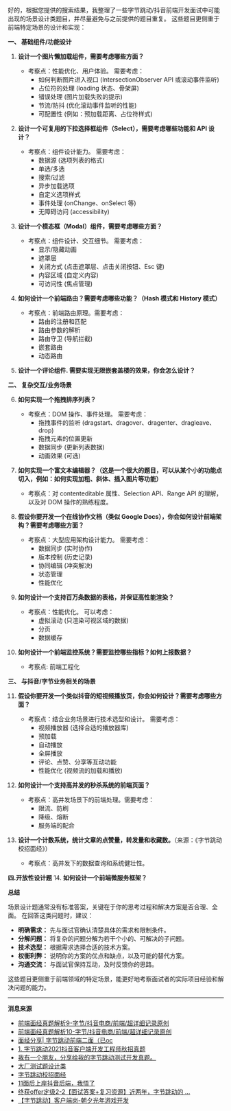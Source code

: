 好的，根据您提供的搜索结果，我整理了一些字节跳动/抖音前端开发面试中可能出现的场景设计类题目，并尽量避免与之前提供的题目重复。 这些题目更侧重于前端特定场景的设计和实现：

**一、 基础组件/功能设计**

1.  **设计一个图片懒加载组件，需要考虑哪些方面？**
    *   考察点：性能优化、用户体验。 需要考虑：
        *   如何判断图片进入视口 (IntersectionObserver API 或滚动事件监听)
        *   占位符的处理 (loading 状态、骨架屏)
        *   错误处理 (图片加载失败的提示)
        *   节流/防抖 (优化滚动事件监听的性能)
        *   可配置性 (例如：预加载距离、占位符样式)

2.  **设计一个可复用的下拉选择框组件（Select），需要考虑哪些功能和 API 设计？**
    *   考察点：组件设计能力。 需要考虑：
        *   数据源 (选项列表的格式)
        *   单选/多选
        *   搜索/过滤
        *   异步加载选项
        *   自定义选项样式
        *   事件处理 (onChange、onSelect 等)
        *   无障碍访问 (accessibility)

3.  **设计一个模态框（Modal）组件，需要考虑哪些方面？**
    *   考察点：组件设计、交互细节。 需要考虑：
        *   显示/隐藏动画
        *   遮罩层
        *   关闭方式 (点击遮罩层、点击关闭按钮、Esc 键)
        *   内容区域 (自定义内容)
        *   可访问性 (焦点管理)

4.  **如何设计一个前端路由？需要考虑哪些功能？（Hash 模式和 History 模式）**
    *   考察点：前端路由原理。需要考虑：
        *   路由的注册和匹配
        *   路由参数的解析
        *   路由守卫 (导航拦截)
        *   嵌套路由
        *   动态路由

5. **设计一个评论组件. 需要实现无限嵌套盖楼的效果，你会怎么设计？**

**二、 复杂交互/业务场景**

6.  **如何实现一个拖拽排序列表？**
    *   考察点：DOM 操作、事件处理。 需要考虑：
        *   拖拽事件的监听 (dragstart、dragover、dragenter、dragleave、drop)
        *   拖拽元素的位置更新
        *   数据同步 (更新列表数据)
        *   动画效果 (可选)

7.  **如何实现一个富文本编辑器？（这是一个很大的题目，可以从某个小的功能点切入，例如：如何实现加粗、斜体、插入图片等功能）**
    *   考察点：对 contenteditable 属性、Selection API、Range API 的理解，以及对 DOM 操作的熟练程度。

8.  **假设你要开发一个在线协作文档（类似 Google Docs），你会如何设计前端架构？需要考虑哪些方面？**
    *   考察点：大型应用架构设计能力。 需要考虑：
        *   数据同步 (实时协作)
        *   版本控制 (历史记录)
        *   协同编辑 (冲突解决)
        *   状态管理
        *   性能优化

9.  **如何设计一个支持百万条数据的表格，并保证高性能渲染？**
    *   考察点：性能优化。 可以考虑：
        *   虚拟滚动 (只渲染可视区域的数据)
        *   分页
        *   数据缓存

10. **如何设计一个前端监控系统？需要监控哪些指标？如何上报数据？**
    *    考察点: 前端工程化

**三、 与抖音/字节业务相关的场景**

11. **假设你要开发一个类似抖音的短视频播放页，你会如何设计？需要考虑哪些方面？**
    *   考察点：结合业务场景进行技术选型和设计。 需要考虑：
        *   视频播放器 (选择合适的播放器库)
        *   预加载
        *   自动播放
        *   全屏播放
        *   评论、点赞、分享等互动功能
        *   性能优化 (视频流的加载和播放)

12. **如何设计一个支持高并发的秒杀系统的前端页面？**
     *   考察点：高并发场景下的前端处理。需要考虑：
         *   限流、防刷
         *   降级、熔断
         *   服务端的配合

13. **设计一个计数系统，统计文章的点赞量，转发量和收藏数。**（来源：《字节跳动校招面经》）
    *   考察点：高并发下的数据查询和系统健壮性。

**四.开放性设计题**
14. **如何设计一个前端微服务框架？**

**总结**

场景设计题通常没有标准答案，关键在于你的思考过程和解决方案是否合理、全面。 在回答这类问题时，建议：

*   **明确需求：**  先与面试官确认清楚具体的需求和限制条件。
*   **分解问题：**  将复杂的问题分解为若干个小的、可解决的子问题。
*   **技术选型：**  根据需求选择合适的技术方案。
*   **权衡利弊：**  说明你的方案的优点和缺点，以及可能的替代方案。
*   **沟通交流：**  与面试官保持互动，及时反馈你的思路。

这些题目更侧重于前端领域的特定场景，能更好地考察面试者的实际项目经验和解决问题的能力。


---
**消息来源**
- [前端面经真题解析9-字节/抖音电商/前端/超详细记录原创](https://blog.csdn.net/LangLiGeLangLang/article/details/131351492)
- [前端面经真题解析10-字节/抖音电商/前端/超详细记录原创](https://blog.csdn.net/LangLiGeLangLang/article/details/131424007)
- [面经分享| 字节跳动前端二面（已oc](https://www.nowcoder.com/feed/main/detail/7859d2634bf14bdf83682fa16dbfde42)
- [1. 字节跳动2021抖音客户端开发工程师秋招真题](https://developer.aliyun.com/article/1292862)
- [我有一个朋友，分享给我的字节跳动测试开发真题。](https://juejin.cn/post/7135812401747722270)
- [大厂测试题设计类](https://www.douyin.com/zhuanti/7231675404405262392)
- [字节跳动校招面经](https://www.nowcoder.com/enterprise/665/interview)
- [11面后上岸抖音后端，我悟了](https://interviewguide.cn/notes/05-xiustar/05-campus_recruitment/20221018.html)
- [终获offer定级2-2【面试答案+复习资源】近两年，字节跳动的 ...](https://juejin.cn/post/6844904103814889479)
- [【字节跳动】客户端岗-朝夕光年游戏开发](https://www.iamshuaidi.com/3740.html)
